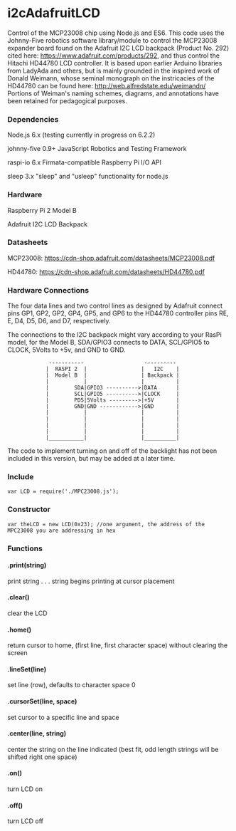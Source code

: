 # i2cAdafruitLCD

Control of the MCP23008 chip using Node.js and ES6. This code uses the Johnny-Five robotics software library/module to control the MCP23008 expander board found on the Adafruit I2C LCD backpack (Product No. 292) cited here: https://www.adafruit.com/products/292, and thus control the Hitachi HD44780 LCD controller. It is based upon earlier Arduino libraries from LadyAda and others, but is mainly grounded in the inspired work of Donald Weimann, whose seminal monograph on the instricacies of the HD44780 can be found here: http://web.alfredstate.edu/weimandn/  Portions of Weiman's naming schemes, diagrams, and annotations have been retained for pedagogical purposes.

### Dependencies

Node.js 6.x (testing currently in progress on 6.2.2)

johnny-five 0.9+ JavaScript Robotics and Testing Framework

raspi-io 6.x Firmata-compatible Raspberry Pi I/O API

sleep 3.x "sleep" and "usleep" functionality for node.js


### Hardware

Raspberry Pi 2 Model B

Adafruit I2C LCD Backpack

### Datasheets

MCP23008:
<https://cdn-shop.adafruit.com/datasheets/MCP23008.pdf>

HD44780:
https://cdn-shop.adafruit.com/datasheets/HD44780.pdf

### Hardware Connections

The four data lines and two control lines as designed by Adafruit connect pins GP1, GP2, GP2, GP4, GP5, and GP6 to the HD44780 controller pins RE, E, D4, D5, D6, and D7, respectively.

The connections to the I2C backpack might vary according to your RasPi model, for the Model B, SDA/GPIO3 connects to DATA, SCL/GPIO5 to CLOCK, 5Volts to +5v, and GND to GND.
 
                 -----------                   ----------
                |  RASPI 2  |                 |   I2C    |
                |  Model B  |                 | Backpack |
                |           |                 |          |
                |        SDA|GPIO3 ---------->|DATA      |
                |        SCL|GPIO5 ---------->|CLOCK     |
                |        PD5|5Volts --------->|+5V       |
                |        GND|GND ------------>|GND       |
                |           |                 |          |
                |           |                 |          |
                |           |                 |          |
                |           |                 |          |
                |___________|                 |__________|

The code to implement turning on and off of the backlight has not been included in this version, but may be added at a later time.               

### Include
`var LCD = require('./MPC23008.js');`

### Constructor
`var theLCD = new LCD(0x23); //one argument, the address of the MPC23008 you are addressing in hex`

### Functions

#### .print(string)
print string . . . string begins printing at cursor placement

#### .clear()
clear the LCD

#### .home()       
return cursor to home, (first line, first character space) without clearing the screen

#### .lineSet(line)    
set line (row), defaults to character space 0

#### .cursorSet(line, space)  
set cursor to a specific line and space

#### .center(line, string)
center the string on the line indicated (best fit, odd length strings will be shifted right one space)

#### .on()
turn LCD on

#### .off()
turn LCD off







